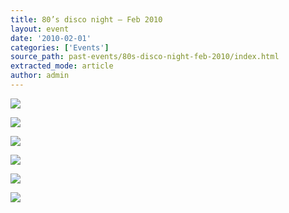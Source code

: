 ```yaml
---
title: 80’s disco night – Feb 2010
layout: event
date: '2010-02-01'
categories: ['Events']
source_path: past-events/80s-disco-night-feb-2010/index.html
extracted_mode: article
author: admin
---
```


[![](/assets/images/2012/08/p10100101-150x150.jpg)](/assets/images/2012/08/p10100101.jpg)

[![](/assets/images/2012/08/p1010028-150x150.jpg)](/assets/images/2012/08/p1010028.jpg)

[![](/assets/images/2012/08/p1010031-150x150.jpg)](/assets/images/2012/08/p1010031.jpg)

[![](/assets/images/2012/08/p1010056-150x150.jpg)](/assets/images/2012/08/p1010056.jpg)

[![](/assets/images/2012/08/p1010091-150x150.jpg)](/assets/images/2012/08/p1010091.jpg)

[![](/assets/images/2012/08/p1010124-150x150.jpg)](/assets/images/2012/08/p1010124.jpg)
